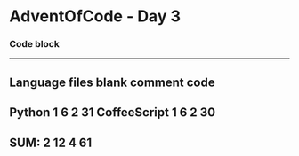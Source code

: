 # AdventOfCode - Day 3

### Code block
-------------------------------------------------------------------------------
Language                     files          blank        comment           code
-------------------------------------------------------------------------------
Python                           1              6              2             31
CoffeeScript                     1              6              2             30
-------------------------------------------------------------------------------
SUM:                             2             12              4             61
-------------------------------------------------------------------------------
